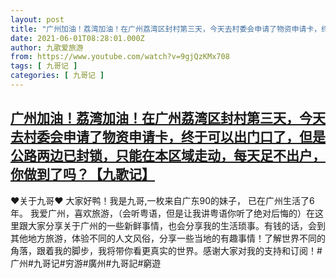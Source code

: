 ```yaml
---
layout: post
title: "广州加油！荔湾加油！在广州荔湾区封村第三天，今天去村委会申请了物资申请卡，终于可以出门口了，但是公路两边已封锁，只能在本区域走动，每天足不出户，你做到了吗？【九歌记】"
date: 2021-06-01T08:28:01.000Z
author: 九歌爱旅游
from: https://www.youtube.com/watch?v=9gjQzKMx708
tags: [ 九哥记 ]
categories: [ 九哥记 ]
---
```

<!--1622536081000-->
[广州加油！荔湾加油！在广州荔湾区封村第三天，今天去村委会申请了物资申请卡，终于可以出门口了，但是公路两边已封锁，只能在本区域走动，每天足不出户，你做到了吗？【九歌记】](https://www.youtube.com/watch?v=9gjQzKMx708)
------

<div>
♥关于九哥♥ 大家好鸭！我是九哥,一枚来自广东90的妹子， 已在广州生活了6年。 我爱广州，喜欢旅游，（会听粤语，但是让我讲粤语你听了绝对后悔的）在这里跟大家分享关于广州的一些新鲜事情，也会分享我的生活琐事。有钱的话，会到其他地方旅游，体验不同的人文风俗，分享一些当地的有趣事情！了解世界不同的角落，跟着我的脚步，我将带你看更真实的世界。感谢大家对我的支持和订阅！#广州#九哥记#穷游#廣州#九哥記#窮遊
</div>
